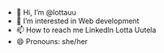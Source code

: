 - 👋 Hi, I’m @lottauu
- 👀 I’m interested in Web development
- 📫 How to reach me LinkedIn Lotta Uutela
- 😄 Pronouns: she/her

<!---
lottauu/lottauu is a ✨ special ✨ repository because its `README.md` (this file) appears on your GitHub profile.
You can click the Preview link to take a look at your changes.
--->
